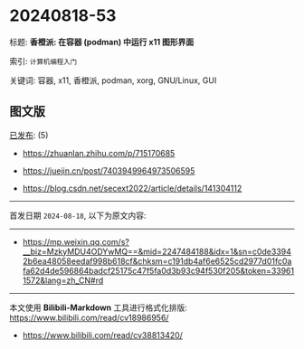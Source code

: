 # 20240818-53

标题:
**香橙派: 在容器 (podman) 中运行 x11 图形界面**

索引: `计算机编程入门`

关键词: 容器, x11, 香橙派, podman, xorg, GNU/Linux, GUI


## 图文版

[已发布](./a.md): (5)

+ <https://zhuanlan.zhihu.com/p/715170685>

+ <https://juejin.cn/post/7403949964973506595>

+ <https://blog.csdn.net/secext2022/article/details/141304112>

----

首发日期 `2024-08-18`, 以下为原文内容:

----

+ <https://mp.weixin.qq.com/s?__biz=MzkyMDU4ODYwMQ==&mid=2247484188&idx=1&sn=c0de33942b6ea48058eedaf998b618cf&chksm=c191db4af6e6525cd2977d01fc0afa62d4de596864badcf25175c47f5fa0d3b93c94f530f205&token=339611572&lang=zh_CN#rd>

----

本文使用 **Bilibili-Markdown** 工具进行格式化排版:
<https://www.bilibili.com/read/cv18986956/>

+ <https://www.bilibili.com/read/cv38813420/>
